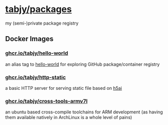 # [tabjy/packages](https://github.com/tabjy/packages)

my (semi-)private package registry

## Docker Images

### [ghcr.io/tabjy/hello-world](./docker/hello-world)

an alias tag to [hello-world](https://hub.docker.com/_/hello-world) for exploring GitHub package/container registry

### [ghcr.io/tabjy/http-static](./docker/http-static)

a basic HTTP server for serving static file based on [h5ai](https://github.com/lrsjng/h5ai)

### [ghcr.io/tabjy/cross-tools-armv7l](./docker/cross-tools-armv7l)

an ubuntu based cross-compile toolchains for ARM development (as having them available natively in ArchLinux is a whole level of pains)
